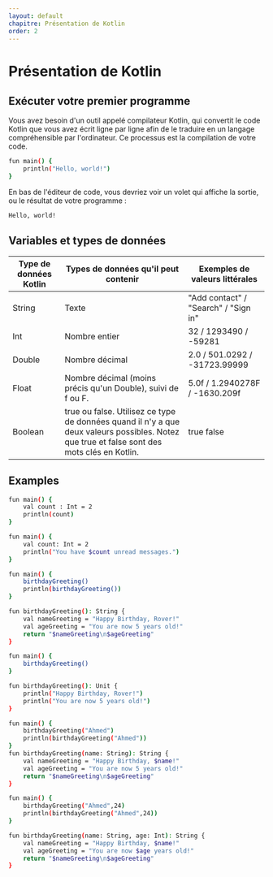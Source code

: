 ```yaml
---
layout: default
chapitre: Présentation de Kotlin
order: 2
---
```


<!-- new slide -->

# Présentation de Kotlin

<!-- new slide -->

## Exécuter votre premier programme


Vous avez besoin d'un outil appelé compilateur Kotlin, qui convertit le code Kotlin que vous avez écrit ligne par ligne afin de le traduire en un langage compréhensible par l'ordinateur. Ce processus est la compilation de votre code.

```bash
fun main() {
    println("Hello, world!")
}
```

En bas de l'éditeur de code, vous devriez voir un volet qui affiche la sortie, ou le résultat de votre programme :

```bash
Hello, world!
```
<!-- new slide -->

## Variables et types de données



| Type de données Kotlin | Types de données qu'il peut contenir | Exemples de valeurs littérales |
|------------------------|---------------------------------------|--------------------------------|
| String                 | Texte                                 | "Add contact" / "Search" / "Sign in" |
| Int                    | Nombre entier                          | 32  /  1293490  / -59281         |
| Double                 | Nombre décimal                        | 2.0 / 501.0292  / -31723.99999    |
| Float                  | Nombre décimal (moins précis qu'un Double), suivi de f ou F. | 5.0f / 1.2940278F / -1630.209f|
| Boolean                | true ou false. Utilisez ce type de données quand il n'y a que deux valeurs possibles. Notez que true et false sont des mots clés en Kotlin. | true false|

<!-- new slide -->

## Examples

```bash
fun main() {
    val count : Int = 2
    println(count)
}

fun main() {
    val count: Int = 2
    println("You have $count unread messages.")
}

fun main() {
    birthdayGreeting()
    println(birthdayGreeting())
}

fun birthdayGreeting(): String {
    val nameGreeting = "Happy Birthday, Rover!"
    val ageGreeting = "You are now 5 years old!"
    return "$nameGreeting\n$ageGreeting"
}

fun main() {
    birthdayGreeting()
}

fun birthdayGreeting(): Unit {
    println("Happy Birthday, Rover!")
    println("You are now 5 years old!")
}

fun main() {
    birthdayGreeting("Ahmed")
    println(birthdayGreeting("Ahmed"))
}
fun birthdayGreeting(name: String): String {
    val nameGreeting = "Happy Birthday, $name!"
    val ageGreeting = "You are now 5 years old!"
    return "$nameGreeting\n$ageGreeting"
}

fun main() {
    birthdayGreeting("Ahmed",24)
    println(birthdayGreeting("Ahmed",24))
}

fun birthdayGreeting(name: String, age: Int): String {
    val nameGreeting = "Happy Birthday, $name!"
    val ageGreeting = "You are now $age years old!"
    return "$nameGreeting\n$ageGreeting"
}

```